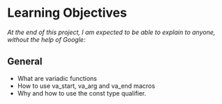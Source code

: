 # Learning Objectives
*At the end of this project, I am expected to be able to explain to anyone, without the help of Google:*

## General
- What are variadic functions
- How to use va_start, va_arg and va_end macros
- Why and how to use the const type qualifier.
